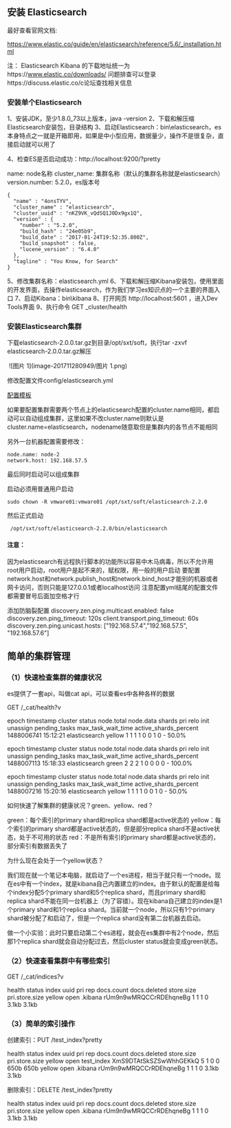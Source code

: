 

## 安装 Elasticsearch

最好查看官网文档:

https://www.elastic.co/guide/en/elasticsearch/reference/5.6/_installation.html



注： Elasticsearch  Kibana 的下载地址统一为https://www.elastic.co/downloads/
问题排查可以登录https://discuss.elastic.co/c论坛查找相关信息

### 安装单个Elasticsearch

1、安装JDK，至少1.8.0_73以上版本，java -version
2、下载和解压缩Elasticsearch安装包，目录结构
3、启动Elasticsearch：bin\elasticsearch，es本身特点之一就是开箱即用，如果是中小型应用，数据量少，操作不是很复杂，直接启动就可以用了

4、检查ES是否启动成功：http://localhost:9200/?pretty

name: node名称
cluster_name: 集群名称（默认的集群名称就是elasticsearch）
version.number: 5.2.0，es版本号

```
{
  "name" : "4onsTYV",
  "cluster_name" : "elasticsearch",
  "cluster_uuid" : "nKZ9VK_vQdSQ1J0Dx9gx1Q",
  "version" : {
    "number" : "5.2.0",
    "build_hash" : "24e05b9",
    "build_date" : "2017-01-24T19:52:35.800Z",
    "build_snapshot" : false,
    "lucene_version" : "6.4.0"
  },
  "tagline" : "You Know, for Search"
}
```

5、修改集群名称：elasticsearch.yml
6、下载和解压缩Kibana安装包，使用里面的开发界面，去操作elasticsearch，作为我们学习es知识点的一个主要的界面入口
7、启动Kibana：bin\kibana
8、打开网页  http://localhost:5601  ，进入Dev Tools界面
9、执行命令 GET _cluster/health





### 安装Elasticsearch集群

下载elasticsearch-2.0.0.tar.gz到目录/opt/sxt/soft，执行tar -zxvf elasticsearch-2.0.0.tar.gz解压

​                              ![图片 1](image-201711280949/图片 1.png)

修改配置文件config/elasticsearch.yml

[配置模板](image-201711280949/elasticsearch.yml)

如果要配置集群需要两个节点上的elasticsearch配置的cluster.name相同，都启动可以自动组成集群，这里如果不改cluster.name则默认是cluster.name=elasticsearch，nodename随意取但是集群内的各节点不能相同

另外一台机器配置需要修改：

```
node.name: node-2
network.host: 192.168.57.5
```



最后同时启动可以组成集群

启动必须用普通用户启动

```
sudo chown -R vmware01:vmware01 /opt/sxt/soft/elasticsearch-2.2.0
```

然后正式启动

```
 /opt/sxt/soft/elasticsearch-2.2.0/bin/elasticsearch
```



#### 注意：

因为elasticsearch有远程执行脚本的功能所以容易中木马病毒，所以不允许用root用户启动，root用户是起不来的，赋权限，用一般的用户启动
要配置network.host和network.publish_host和network.bind_host才能别的机器或者网卡访问，否则只能是127.0.0.1或者localhost访问
注意配置yml结尾的配置文件都需要冒号后面加空格才行

添加防脑裂配置
discovery.zen.ping.multicast.enabled: false
discovery.zen.ping_timeout: 120s
client.transport.ping_timeout: 60s
discovery.zen.ping.unicast.hosts: ["192.168.57.4","192.168.57.5", "192.168.57.6"]





## 简单的集群管理

### （1）快速检查集群的健康状况

es提供了一套api，叫做cat api，可以查看es中各种各样的数据

GET /_cat/health?v

epoch      timestamp cluster       status node.total node.data shards pri relo init unassign pending_tasks max_task_wait_time active_shards_percent
1488006741 15:12:21  elasticsearch yellow          1         1      1   1    0    0        1             0                  -                 50.0%

epoch      timestamp cluster       status node.total node.data shards pri relo init unassign pending_tasks max_task_wait_time active_shards_percent
1488007113 15:18:33  elasticsearch green           2         2      2   1    0    0        0             0                  -                100.0%

epoch      timestamp cluster       status node.total node.data shards pri relo init unassign pending_tasks max_task_wait_time active_shards_percent
1488007216 15:20:16  elasticsearch yellow          1         1      1   1    0    0        1             0                  -                 50.0%

如何快速了解集群的健康状况？green、yellow、red？

green：每个索引的primary shard和replica shard都是active状态的
yellow：每个索引的primary shard都是active状态的，但是部分replica shard不是active状态，处于不可用的状态
red：不是所有索引的primary shard都是active状态的，部分索引有数据丢失了

为什么现在会处于一个yellow状态？

我们现在就一个笔记本电脑，就启动了一个es进程，相当于就只有一个node。现在es中有一个index，就是kibana自己内置建立的index。由于默认的配置是给每个index分配5个primary shard和5个replica shard，而且primary shard和replica shard不能在同一台机器上（为了容错）。现在kibana自己建立的index是1个primary shard和1个replica shard。当前就一个node，所以只有1个primary shard被分配了和启动了，但是一个replica shard没有第二台机器去启动。

做一个小实验：此时只要启动第二个es进程，就会在es集群中有2个node，然后那1个replica shard就会自动分配过去，然后cluster status就会变成green状态。

### （2）快速查看集群中有哪些索引

GET /_cat/indices?v

health status index   uuid                   pri rep docs.count docs.deleted store.size pri.store.size
yellow open   .kibana rUm9n9wMRQCCrRDEhqneBg   1   1          1            0      3.1kb          3.1kb

### （3）简单的索引操作

创建索引：PUT /test_index?pretty

health status index      uuid                   pri rep docs.count docs.deleted store.size pri.store.size
yellow open   test_index XmS9DTAtSkSZSwWhhGEKkQ   5   1          0            0       650b           650b
yellow open   .kibana    rUm9n9wMRQCCrRDEhqneBg   1   1          1            0      3.1kb          3.1kb

删除索引：DELETE /test_index?pretty

health status index   uuid                   pri rep docs.count docs.deleted store.size pri.store.size
yellow open   .kibana rUm9n9wMRQCCrRDEhqneBg   1   1          1            0      3.1kb          3.1kb

